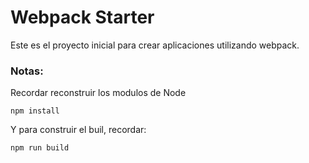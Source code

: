 # Webpack Starter

Este es el proyecto inicial para crear aplicaciones utilizando webpack.

### Notas:
Recordar reconstruir los modulos de Node
```
npm install
```

Y para construir el buil, recordar:
```
npm run build
```
